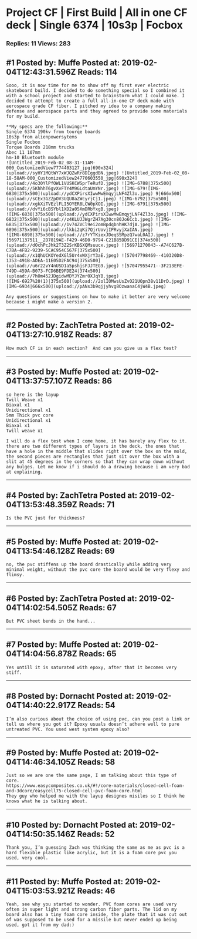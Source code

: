 # Project CF &#124; First Build &#124; All in one CF deck &#124; Single 6374 &#124; 10s3p &#124; Focbox

### Replies: 11 Views: 283

## \#1 Posted by: Muffe Posted at: 2019-02-04T12:43:31.596Z Reads: 114

```
Sooo, it is now time for me to show off my first ever electric skateboard build. I decided to do something special so I combined it with a school project and started to brainstorm what I could make. I decided to attempt to create a full all-in-one CF deck made with aerospace grade CF fiber. I pitched my idea to a company making defense and aerospace parts and they agreed to provide some materials for my build. 

**My specs are the following:**
Single 6374 190kv from tourqe boards
10s3p from alienpowersytems
Single Focbox
Torque Boards 218mm trucks
Abec 11 107mm
hm-10 Bluetooth module
![Untitled_2019-Feb-02_08-31-11AM-000_CustomizedView7774403127_jpg|690x324](upload://syHY1MQtWY7xWJQZwRr8DIggdBN.jpeg) ![Untitled_2019-Feb-02_08-18-58AM-000_CustomizedView24770603550_jpg|690x324](upload://4o30YlPfOWL1VUSKCWSprTeRufD.jpeg) ![IMG-6788|375x500](upload://5KhhhT6gvXvFTY4M9GLdtaUmYNr.jpeg) ![IMG-679![IMG-6830|375x500](upload://ydCXPirsXIwwMwEmqyjLNF4Zl3o.jpeg) 9|666x500](upload://sCEx3GZZpOV3UQU8aZWcyrjCj1.jpeg) ![IMG-6792|375x500](upload://xgkXiTVEzlFLI5OYER8LCW0pXOI.jpeg) ![IMG-6791|375x500](upload://dvYi6cBSYbl1XD2a05XmDRbYxgB.jpeg) 
![IMG-6830|375x500](upload://ydCXPirsXIwwMwEmqyjLNF4Zl3o.jpeg) ![IMG-6832|375x500](upload://z4KLUJJWgrZH7Ag30cn80Jo6Ccb.jpeg) ![IMG-6835|375x500](upload://1v74ZVCl9ei2omBpdqbnhHK7djA.jpeg) ![IMG-6896|375x500](upload://lkbi2qKi7QjrUovjIPRvyjXaIAN.jpeg)  
![IMG-6898|375x500](upload://z7rYTKiexJDeqSSMpzQ7waL0AIJ.jpeg) ![56971137511__2D7819AE-F429-46D0-9794-C21B85DD91CE|374x500](upload://dOchPcJhk2T3Z2SrKBSXQMsuucx.jpeg) ![56971270043--A74C627B-C7BA-4FB2-9239-5CAC954C567F|375x500](upload://x1QhUCKOYedXGl5Ur4xWXjrY3aE.jpeg) ![57047798469--410320D8-1353-491B-ADEA-11E05D2FAC94|375x500](upload://u6r22vY4nUSD1a5pshjsFJJTEG9.jpeg) ![57047955471--3F213EFE-749D-459A-B073-FCD6BE9FDE24|374x500](upload://7hOm452JDgidwMDYJYZmr0XJqYB.jpeg)
![IMG-6927%20(1)|375x500](upload://2olIOMwsUsZvO21UOpn38v11DrD.jpeg) ![IMG-6934|666x500](upload://pANs3b9qjjyhvg8OzwanaC4jW4B.jpeg)

Any questions or suggestions on how to make it better are very welcome because i might make a version 2.
```

---
## \#2 Posted by: ZachTetra Posted at: 2019-02-04T13:27:10.918Z Reads: 87

```
How much CF is in each section?  And can you give us a flex test?
```

---
## \#3 Posted by: Muffe Posted at: 2019-02-04T13:37:57.107Z Reads: 86

```
so here is the layup 
Twill Weave x1
Biaxal x1
Unidirectional x1
5mm Thick pvc core
Unidirectional x1
Biaxal x1
Twill weave x1

I will do a flex test when I come home, it has barely any flex to it. 
there are two different types of layers in the deck, the ones that have a hole in the middle that slides right over the box on the mold, the second pieces are rectangles that just sit over the box with a slit at 45 degrees in the corners so that they can wrap down without any bulges. Let me know if i should do a drawing because i am very bad at explaining.
```

---
## \#4 Posted by: ZachTetra Posted at: 2019-02-04T13:53:48.359Z Reads: 71

```
Is the PVC just for thickness?
```

---
## \#5 Posted by: Muffe Posted at: 2019-02-04T13:54:46.128Z Reads: 69

```
no, the pvc stiffens up the board drastically while adding very minimal weight, without the pvc core the board would be very flexy and flimsy.
```

---
## \#6 Posted by: ZachTetra Posted at: 2019-02-04T14:02:54.505Z Reads: 67

```
But PVC sheet bends in the hand...
```

---
## \#7 Posted by: Muffe Posted at: 2019-02-04T14:04:56.878Z Reads: 65

```
Yes untill it is saturated with epoxy, after that it becomes very stiff.
```

---
## \#8 Posted by: Dornacht Posted at: 2019-02-04T14:40:22.917Z Reads: 54

```
I’m also curious about the choice of using pvc, can you post a link or tell us where you got it? Epoxy usuals doesn’t adhere well to pure untreated PVC. You used west system epoxy also?
```

---
## \#9 Posted by: Muffe Posted at: 2019-02-04T14:46:34.105Z Reads: 58

```
Just so we are one the same page, I am talking about this type of core.
https://www.easycomposites.co.uk/#!/core-materials/closed-cell-foam-and-3dcore/easycell75-closed-cell-pvc-foam-core.html
They guy who helped me with the layup designes misiles so I think he knows what he is talking about.
```

---
## \#10 Posted by: Dornacht Posted at: 2019-02-04T14:50:35.146Z Reads: 52

```
Thank you, I’m guessing Zach was thinking the same as me as pvc is a hard flexible plastic like acrylic, but it is a foam core pvc you used, very cool.
```

---
## \#11 Posted by: Muffe Posted at: 2019-02-04T15:03:53.921Z Reads: 46

```
Yeah, see why you started to wonder. PVC foam cores are used very often in super light and strong carbon fiber parts. The lid on my board also has a tiny foam core inside, the plate that it was cut out of was supposed to be used for a missile but never ended up being used, got it from my dad:)
```

---
